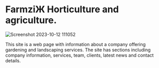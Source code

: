 # FarmziЖ Horticulture and agriculture.

![Screenshot 2023-10-12 111052](https://github.com/Moonamee/Farmzi-landing-nature/assets/116831065/18dfee6b-e9c3-40c9-9b02-39c6982d83e9)

This site is a web page with information about a
company offering gardening and landscaping
services. The site has sections including company
information, services, team, clients, latest news
and contact details.


